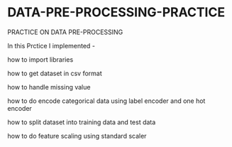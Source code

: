 # DATA-PRE-PROCESSING-PRACTICE
PRACTICE ON  DATA PRE-PROCESSING

In this Prctice I implemented -

how to import libraries

how to get dataset in csv format

how to handle missing value

how to do encode categorical data using label encoder and one hot encoder 

how to split dataset into training data and test data

how to do feature scaling using standard scaler 

